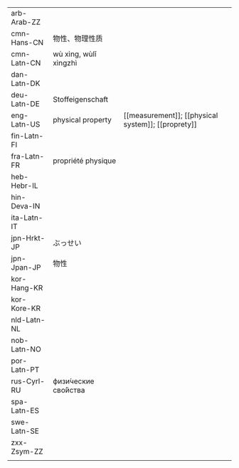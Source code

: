 | | | |
|-|-|-|
| arb-Arab-ZZ |  |  |
| cmn-Hans-CN | 物性、物理性质 |  |
| cmn-Latn-CN | wù xìng, wùlǐ xìngzhì |  |
| dan-Latn-DK |  |  |
| deu-Latn-DE | Stoffeigenschaft |  |
| eng-Latn-US | physical property | [[measurement]]; [[physical system]]; [[proprety]] |
| fin-Latn-FI |  |  |
| fra-Latn-FR | propriété physique |  |
| heb-Hebr-IL |  |  |
| hin-Deva-IN |  |  |
| ita-Latn-IT |  |  |
| jpn-Hrkt-JP | ぶっせい |  |
| jpn-Jpan-JP | 物性 |  |
| kor-Hang-KR |  |  |
| kor-Kore-KR |  |  |
| nld-Latn-NL |  |  |
| nob-Latn-NO |  |  |
| por-Latn-PT |  |  |
| rus-Cyrl-RU | физи́ческие сво́йства |  |
| spa-Latn-ES |  |  |
| swe-Latn-SE |  |  |
| zxx-Zsym-ZZ |  |  |
|  |  |  |
